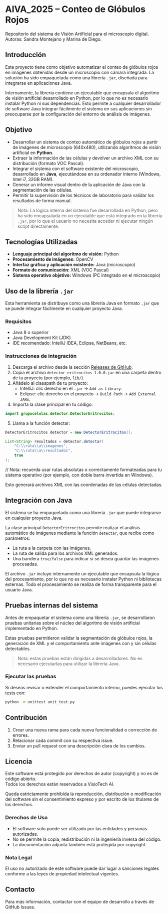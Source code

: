 # AIVA_2025 – Conteo de Glóbulos Rojos

Repositorio del sistema de Visión Artificial para el microscopio digital.  
Autoras: Sandra Montejano y Marina de Diego.


## Introducción
Este proyecto tiene como objetivo automatizar el conteo de glóbulos rojos en imágenes obtenidas desde un microscopio con cámara integrada. La solución ha sido empaquetada como una librería `.jar`, diseñada para integrarse en aplicaciones Java.

Internamente, la librería contiene un ejecutable que encapsula el algoritmo de visión artificial desarrollado en Python, por lo que no es necesario instalar Python ni sus dependencias. Esto permite a cualquier desarrollador de software Java integrar fácilmente el sistema en sus aplicaciones sin preocuparse por la configuración del entorno de análisis de imágenes.

## Objetivo
- Desarrollar un sistema de conteo automático de glóbulos rojos a partir de imágenes de microscopio (640x480), utilizando algoritmos de visión artificial en **Python**.
- Extraer la información de las células y devolver un archivo XML con su distribución (formato VOC Pascal).
- Integrar el sistema con el software existente del microscopio, desarrollado en **Java**, ejecutándose en su ordenador interno (Windows, Intel i7, 32GB RAM).
- Generar un informe visual dentro de la aplicación de Java con la segmentación de las células.
- Permitir la supervisión de los técnicos de laboratorio para validar los resultados de forma manual.

> Nota: La lógica interna del sistema fue desarrollada en Python, pero ha sido encapsulada en un ejecutable que está integrado en la librería `.jar`, por lo que el usuario no necesita acceder ni ejecutar ningún script directamente.



## Tecnologías Utilizadas
- **Lenguaje principal del algoritmo de visión:** Python
- **Procesamiento de imágenes:** OpenCV
- **Interfaz gráfica y aplicación existente:** Java (microscopio)
- **Formato de comunicación:** XML (VOC Pascal)
- **Sistema operativo objetivo:** Windows (PC integrado en el microscopio)

## Uso de la librería `.jar`

Esta herramienta se distribuye como una librería Java en formato `.jar` que se puede integrar fácilmente en cualquier proyecto Java.

### Requisitos
- Java 8 o superior
- Java Development Kit (JDK)
- IDE recomendado: IntelliJ IDEA, Eclipse, NetBeans, etc.

### Instrucciones de integración

1. Descarga el archivo desde la sección [Releases de GitHub](https://github.com/sanmcr/AIVA_2025-Sandra_Montejano_Marina_de_Diego/releases).
2. Copia el archivo `detector-eritrocitos-1.0.0.jar` en una carpeta dentro de tu proyecto (por ejemplo, `lib/`).
3. Añádelo al classpath de tu proyecto:
   - IntelliJ: clic derecho en el `.jar` → `Add as Library`.
   - Eclipse: clic derecho en el proyecto → `Build Path` → `Add External JARs`.
4. Importa la clase principal en tu código:
```java
import grupocelulas.detector.DetectorEritrocitos;
```
5. Llama a la función detectar:
```java
DetectorEritrocitos detector = new DetectorEritrocitos();

List<String> resultados = detector.detectar(
    "C:\\ruta\\a\\imagenes", 
    "C:\\ruta\\a\\resultados", 
    true
);
```
// Nota: recuerda usar rutas absolutas o correctamente formateadas para tu sistema operativo (por ejemplo, con doble barra invertida en Windows).

Esto generará archivos XML con las coordenadas de las células detectadas.

## Integración con Java

El sistema se ha empaquetado como una librería `.jar` que puede integrarse en cualquier proyecto Java.

La clase principal `DetectorEritrocitos` permite realizar el análisis automático de imágenes mediante la función `detectar`, que recibe como parámetros:

- La ruta a la carpeta con las imágenes.
- La ruta de salida para los archivos XML generados.
- Una bandera `true/false` para indicar si se desea guardar las imágenes procesadas.

El archivo `.jar` incluye internamente un ejecutable que encapsula la lógica del procesamiento, por lo que no es necesario instalar Python ni bibliotecas externas. Todo el procesamiento se realiza de forma transparente para el usuario Java.

## Pruebas internas del sistema

Antes de empaquetar el sistema como una librería `.jar`, se desarrollaron pruebas unitarias sobre el núcleo del algoritmo de visión artificial implementado en Python.

Estas pruebas permitieron validar la segmentación de glóbulos rojos, la generación de XML y el comportamiento ante imágenes con y sin células detectables.

> Nota: estas pruebas están dirigidas a desarrolladores. No es necesario ejecutarlas para utilizar la librería Java.

### Ejecutar las pruebas

Si deseas revisar o extender el comportamiento interno, puedes ejecutar los tests con:

```bash
python -m unittest unit_test.py
```

## Contribución
1. Crear una nueva rama para cada nueva funcionalidad o corrección de errores.
2. Relacionar cada commit con su respectiva issue.
3. Enviar un pull request con una descripción clara de los cambios.

## Licencia

Este software está protegido por derechos de autor (copyright) y no es de código abierto.  
Todos los derechos están reservados a  VisioTech AI.  

Queda estrictamente prohibida la reproducción, distribución o modificación del software sin el consentimiento expreso y por escrito de los titulares de los derechos.  

### Derechos de Uso
- El software solo puede ser utilizado por las entidades y personas autorizadas.  
- No se permite la copia, redistribución ni la ingeniería inversa del código.  
- La documentación adjunta también está protegida por copyright.  

### Nota Legal
El uso no autorizado de este software puede dar lugar a sanciones legales conforme a las leyes de propiedad intelectual vigentes.  


## Contacto
Para más información, contactar con el equipo de desarrollo a través de GitHub Issues.




